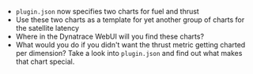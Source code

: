 * ```plugin.json``` now specifies two charts for fuel and thrust
* Use these two charts as a template for yet another group of charts for the satellite latency
* Where in the Dynatrace WebUI will you find these charts?
* What would you do if you didn't want the thrust metric getting charted per dimension? Take a look into ```plugin.json``` and find out what makes that chart special.
